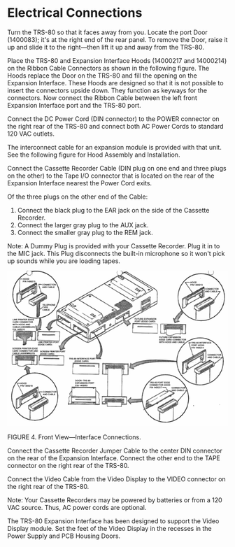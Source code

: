 # Electrical Connections

Turn the TRS-80 so that it faces away from you. Locate the port Door (1400083); it's at the right end of the rear panel. To remove the Door, raise it up and slide it to the right—then lift it up and away from the TRS-80.

Place the TRS-80 and Expansion Interface Hoods (14000217 and 14000214) on the Ribbon Cable Connectors as shown in the following figure. The Hoods replace the Door on the TRS-80 and fill the opening on the Expansion Interface. These Hoods are designed so that it is not possible to insert the connectors upside down. They function as keyways for the connectors. Now connect the Ribbon Cable between the left front Expansion Interface port and the TRS-80 port.

Connect the DC Power Cord (DIN connector) to the POWER connector on the right rear of the TRS-80 and connect both AC Power Cords to standard 120 VAC outlets.

The interconnect cable for an expansion module is provided with that unit. See the following figure for Hood Assembly and Installation.

Connect the Cassette Recorder Cable (DIN plug on one end and three plugs on the other) to the Tape I/O connector that is located on the rear of the Expansion Interface nearest the Power Cord exits.

Of the three plugs on the other end of the Cable:

1. Connect the black plug to the EAR jack on the side of the Cassette Recorder.
2. Connect the larger gray plug to the AUX jack.
3. Connect the smaller gray plug to the REM jack.

Note: A Dummy Plug is provided with your Cassette Recorder. Plug it in to the MIC jack. This Plug disconnects the built-in microphone so it won't pick up sounds while you are loading tapes.

![Image](images/interface_connections.png)

FIGURE 4. Front View—Interface Connections.

Connect the Cassette Recorder Jumper Cable to the center DIN connector on the rear of the Expansion Interface. Connect the other end to the TAPE connector on the right rear of the TRS-80.

Connect the Video Cable from the Video Display to the VIDEO connector on the right rear of the TRS-80.

Note: Your Cassette Recorders may be powered by batteries or from a 120 VAC source. Thus, AC power cords are optional.

The TRS-80 Expansion Interface has been designed to support the Video Display module. Set the feet of the Video Display in the recesses in the Power Supply and PCB Housing Doors. 